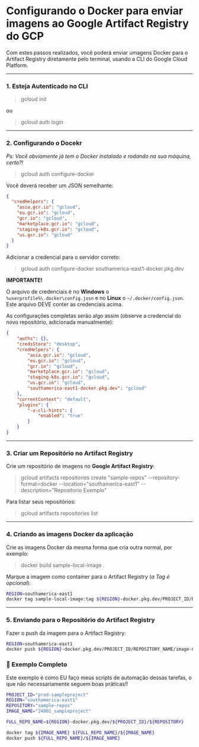 # Configurando o Docker para enviar imagens ao Google Artifact Registry do GCP

Com estes passos realizados, você poderá enviar umagens Docker para o Artifact Registry diretamente pelo terminal, usando a CLI do Google Cloud Platform.

---

### 1. Esteja Autenticado no CLI

> gcloud init

ou

> gcloud auth login

---

### 2. Configurando o Docekr

*Ps: Você obviamente já tem o Docker instalado e rodando na sua máquina, certo?!*

> gcloud auth configure-docker

Você deverá receber um JSON semelhante:
```json
{
  "credHelpers": {
    "asia.gcr.io": "gcloud",
    "eu.gcr.io": "gcloud",
    "gcr.io": "gcloud",
    "marketplace.gcr.io": "gcloud",
    "staging-k8s.gcr.io": "gcloud",
    "us.gcr.io": "gcloud"
  }
}
```

Adicionar a credencial para o servidor correto:
> gcloud auth configure-docker southamerica-east1-docker.pkg.dev

**IMPORTANTE!**

O arquivo de credenciais é no **Windows** o `%userprofile%\.docker\config.josn` e no **Linux** o `~/.docker/config.json`.
Este arquivo DEVE conter as credenciais acima.

As configurações completas serão algo assim (observe a credencial do novo repositório, adicionada manualmente):

```json
{
	"auths": {},
	"credsStore": "desktop",
	"credHelpers": {
		"asia.gcr.io": "gcloud",
		"eu.gcr.io": "gcloud",
		"gcr.io": "gcloud",
		"marketplace.gcr.io": "gcloud",
		"staging-k8s.gcr.io": "gcloud",
		"us.gcr.io": "gcloud",
		"southamerica-east1-docker.pkg.dev": "gcloud"
	},
	"currentContext": "default",
	"plugins": {
		"-x-cli-hints": {
			"enabled": "true"
		}
	}
}
```

---

### 3. Criar um Repositório no Artifact Registry

Crie um repositório de imagens no **Google Artifact Registry**:
> gcloud artifacts repositories create "sample-repos" --repository-format=docker --location="southamerica-east1" --description="Repositorio Exemplo"

Para listar seus repositórios:
> gcloud artifacts repositories list

---

### 4. Criando as imagens Docker da aplicação

Crie as imagens Docker da mesma forma que cria outra normal, por exemplo:

> docker build sample-local-image .

Marque a imagem como container para o Artifact Registry (*a Tag é opcional*):
```sh
REGION=southamerica-east1
docker tag sample-local-image:tag ${REGION}-docker.pkg.dev/PROJECT_ID/REPOSITORY_NAME/image-name:tag
```

---

### 5. Enviando para o Repositório do Artifact Registry

Fazer o push da imagem para o Artifact Registry:
```sh
REGION=southamerica-east1
docker push ${REGION}-docker.pkg.dev/PROJECT_ID/REPOSITORY_NAME/image-name:tag
```

### 🌟 Exemplo Completo

Este exemplo é como EU faço meus scripts de automação dessas tarefas, o que não necessariamente seguem boas práticas!!

```sh
PROJECT_ID="prod-sampleproject"
REGION="southamerica-east1"
REPOSITORY="sample-repos"
IMAGE_NAME="24001_sampleproject"

FULL_REPO_NAME=${REGION}-docker.pkg.dev/${PROJECT_ID}/${REPOSITORY}

docker tag ${IMAGE_NAME} ${FULL_REPO_NAME}/${IMAGE_NAME}
docker push ${FULL_REPO_NAME}/${IMAGE_NAME}
```
